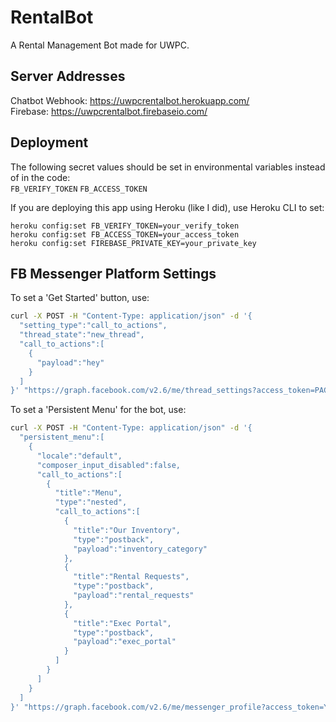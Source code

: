 # RentalBot
A Rental Management Bot made for UWPC.

## Server Addresses
Chatbot Webhook: https://uwpcrentalbot.herokuapp.com/  
Firebase: https://uwpcrentalbot.firebaseio.com/


## Deployment
The following secret values should be set in environmental variables instead of in the code:  
`FB_VERIFY_TOKEN`
`FB_ACCESS_TOKEN`

If you are deploying this app using Heroku (like I did), use Heroku CLI to set:
```
heroku config:set FB_VERIFY_TOKEN=your_verify_token
heroku config:set FB_ACCESS_TOKEN=your_access_token
heroku config:set FIREBASE_PRIVATE_KEY=your_private_key
```

## FB Messenger Platform Settings

To set a 'Get Started' button, use:
```bash
curl -X POST -H "Content-Type: application/json" -d '{
  "setting_type":"call_to_actions",
  "thread_state":"new_thread",
  "call_to_actions":[
    {
      "payload":"hey"
    }
  ]
}' "https://graph.facebook.com/v2.6/me/thread_settings?access_token=PAGE_ACCESS_TOKEN"
```

To set a 'Persistent Menu' for the bot, use:
```bash
curl -X POST -H "Content-Type: application/json" -d '{
  "persistent_menu":[
    {
      "locale":"default",
      "composer_input_disabled":false,
      "call_to_actions":[
        {
          "title":"Menu",
          "type":"nested",
          "call_to_actions":[
            {
              "title":"Our Inventory",
              "type":"postback",
              "payload":"inventory_category"
            },
            {
              "title":"Rental Requests",
              "type":"postback",
              "payload":"rental_requests"
            },
            {
              "title":"Exec Portal",
              "type":"postback",
              "payload":"exec_portal"
            }
          ]
        }
      ]
    }
  ]
}' "https://graph.facebook.com/v2.6/me/messenger_profile?access_token=YOUR_ACCESS_TOKEN_HERE"
```
